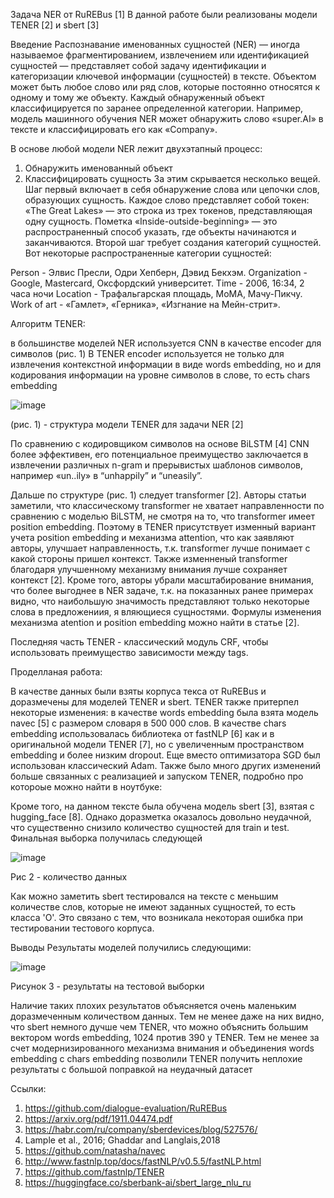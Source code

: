 Задача NER от RuREBus [1]
В данной работе были реализованы модели TENER [2] и sbert [3] 

Введение
Распознавание именованных сущностей (NER) — иногда называемое фрагментированием, извлечением или идентификацией сущностей — представляет собой задачу идентификации и категоризации ключевой информации (сущностей) в тексте. Объектом может быть любое слово или ряд слов, которые постоянно относятся к одному и тому же объекту. Каждый обнаруженный объект классифицируется по заранее определенной категории. Например, модель машинного обучения NER может обнаружить слово «super.AI» в тексте и классифицировать его как «Company».

В основе любой модели NER лежит двухэтапный процесс:

1) Обнаружить именованный объект
2) Классифицировать сущность
За этим скрывается несколько вещей. Шаг первый включает в себя обнаружение слова или цепочки слов, образующих сущность. Каждое слово представляет собой токен: «The Great Lakes» — это строка из трех токенов, представляющая одну сущность. Пометка «Inside-outside-beginning» — это распространенный способ указать, где объекты начинаются и заканчиваются.
Второй шаг требует создания категорий сущностей. Вот некоторые распространенные категории сущностей:

Person - Элвис Пресли, Одри Хепберн, Дэвид Бекхэм.
Organization - Google, Mastercard, Оксфордский университет.
Time - 2006, 16:34, 2 часа ночи
Location - Трафальгарская площадь, МоМА, Мачу-Пикчу.
Work of art - «Гамлет», «Герника», «Изгнание на Мейн-стрит».

Алгоритм TENER:

в большинстве моделей NER используется CNN в качестве encoder для символов (рис. 1) В TENER encoder используется не только для извлечения контекстной информации в виде words embedding, но и для кодирования информации на уровне символов в слове, то есть chars embedding

![image](https://user-images.githubusercontent.com/58371161/214795070-7b849570-5f90-4ede-b04c-cefc0c320c4a.png)

(рис. 1) - структура модели TENER для задачи NER [2]

По сравнению с кодировщиком символов на основе BiLSTM [4] CNN более эффективен, его потенциальное преимущество заключается в извлечении различных n-gram и прерывистых шаблонов символов,  например «un..ily» в “unhappily” и “uneasily”.

Дальше по структуре (рис. 1) следует transformer [2]. Авторы статьи заметили, что классическому transformer не хватает направленности по сравнению с моделью BiLSTM, не смотря на то, что transformer имеет position embedding. Поэтому в TENER присутствует изменный вариант учета position embedding и механизма attention, что как заявляют авторы, улучшает направленность, т.к. transformer лучше понимает с какой стороны пришел контекст. Также изменненый transformer благодаря улучшенному механизму внимания лучше сохраняет контекст [2]. Кроме того, авторы убрали масштабирование внимания, что более выгоднее в NER задаче, т.к. на показанных ранее примерах видно, что наибольшую значимость представляют только некоторые слова в предложениия, я вляющиеся сущностями. Формулы изменения механизма atention и position embedding можно найти в статье [2].

Последняя часть TENER - классический модуль CRF, чтобы использовать преимущество зависимости между tags.

Проделланая работа:

В качестве данных были взяты корпуса текса от RuREBus и доразмечены для моделей TENER и sbert. TENER также притерпел некоторые изменения: в качестве words embedding была взята модель navec [5] с размером словаря в 500 000 слов. В качестве chars embedding использовалась библиотека от fastNLP [6] как и в оригинальной модели TENER [7], но с увеличенным пространством embedding и более низким dropout. Еще вместо оптимизатора SGD был использован классический Adam. Также было много других изменений больше связанных с реализацией и запуском TENER, подробно про котороые можно найти в ноутбуке:

Кроме того, на данном тексте была обучена модель sbert [3], взятая с hugging_face [8]. Однако доразметка оказалось довольно неудачной, что существенно снизило количество сущностей для train и test. Финальная выборка получилась следующей 

![image](https://user-images.githubusercontent.com/58371161/214835952-6952f5a0-4a8d-4233-89e6-239b3adc1315.png)

Рис 2 - количество данных

Как можно заметить sbert тестировался на тексте с меньшим количестве слов, которые не имеют заданных сущностей, то есть класса 'O'. Это связано с тем, что возникала некоторая ошибка при тестировании тестового корпуса.

Выводы
Результаты моделей получились следующими:

![image](https://user-images.githubusercontent.com/58371161/214839135-5a2ebfd2-351c-45ab-a722-e6ba8c859db3.png)

Рисунок 3 - результаты на тестовой выборки

Наличие таких плохих результатов объясняется очень маленьким доразмеченным количеством данных. Тем не менее даже на них видно, что sbert немного дучше чем TENER, что можно объяснить большим вектором words embedding, 1024 против 390 у TENER. Тем не менее за счет модернизированного механизма внимания и объединения words embedding с chars embedding позволили TENER получить неплохие результаты с большой поправкой на неудачный датасет

Ссылки:

1) https://github.com/dialogue-evaluation/RuREBus
2) https://arxiv.org/pdf/1911.04474.pdf
3) https://habr.com/ru/company/sberdevices/blog/527576/
4) Lample et al., 2016; Ghaddar and Langlais,2018
5) https://github.com/natasha/navec
6) http://www.fastnlp.top/docs/fastNLP/v0.5.5/fastNLP.html
7) https://github.com/fastnlp/TENER
8) https://huggingface.co/sberbank-ai/sbert_large_nlu_ru

